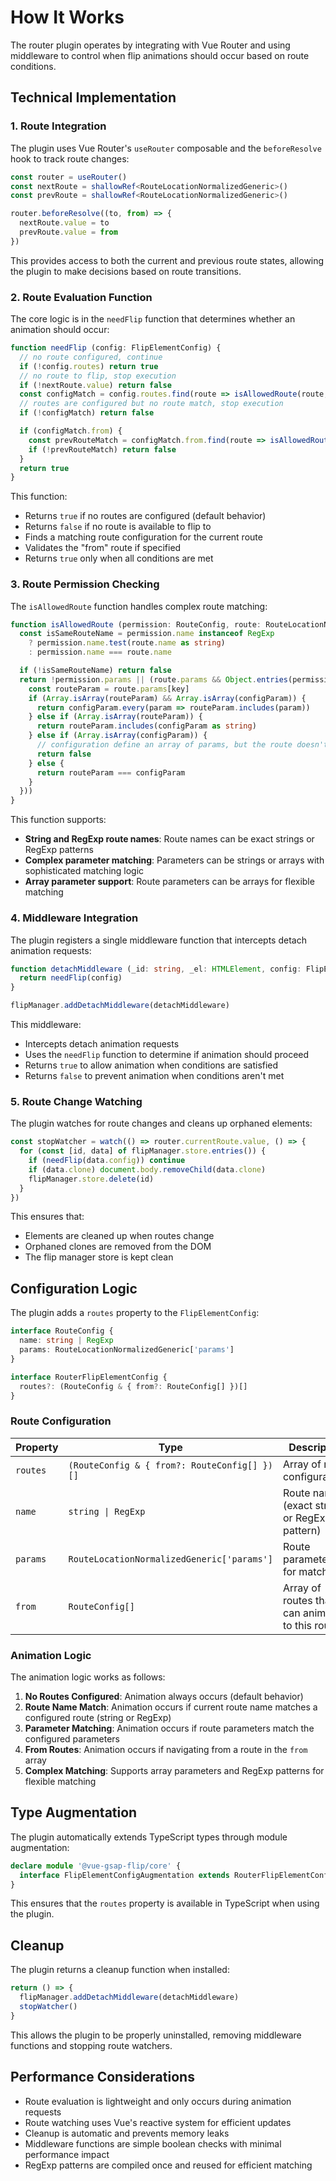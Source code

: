 # How It Works

The router plugin operates by integrating with Vue Router and using middleware to control when flip animations should occur based on route conditions.

## Technical Implementation

### 1. Route Integration

The plugin uses Vue Router's `useRouter` composable and the `beforeResolve` hook to track route changes:

```typescript
const router = useRouter()
const nextRoute = shallowRef<RouteLocationNormalizedGeneric>()
const prevRoute = shallowRef<RouteLocationNormalizedGeneric>()

router.beforeResolve((to, from) => {
  nextRoute.value = to
  prevRoute.value = from
})
```

This provides access to both the current and previous route states, allowing the plugin to make decisions based on route transitions.

### 2. Route Evaluation Function

The core logic is in the `needFlip` function that determines whether an animation should occur:

```typescript
function needFlip (config: FlipElementConfig) {
  // no route configured, continue
  if (!config.routes) return true
  // no route to flip, stop execution
  if (!nextRoute.value) return false
  const configMatch = config.routes.find(route => isAllowedRoute(route, nextRoute.value!))
  // routes are configured but no route match, stop execution
  if (!configMatch) return false

  if (configMatch.from) {
    const prevRouteMatch = configMatch.from.find(route => isAllowedRoute(route, prevRoute.value!))
    if (!prevRouteMatch) return false
  }
  return true
}
```

This function:
- Returns `true` if no routes are configured (default behavior)
- Returns `false` if no route is available to flip to
- Finds a matching route configuration for the current route
- Validates the "from" route if specified
- Returns `true` only when all conditions are met

### 3. Route Permission Checking

The `isAllowedRoute` function handles complex route matching:

```typescript
function isAllowedRoute (permission: RouteConfig, route: RouteLocationNormalizedGeneric) {
  const isSameRouteName = permission.name instanceof RegExp
    ? permission.name.test(route.name as string)
    : permission.name === route.name

  if (!isSameRouteName) return false
  return !permission.params || (route.params && Object.entries(permission.params).every(([key, configParam]) => {
    const routeParam = route.params[key]
    if (Array.isArray(routeParam) && Array.isArray(configParam)) {
      return configParam.every(param => routeParam.includes(param))
    } else if (Array.isArray(routeParam)) {
      return routeParam.includes(configParam as string)
    } else if (Array.isArray(configParam)) {
      // configuration define an array of params, but the route doesn't have an array
      return false
    } else {
      return routeParam === configParam
    }
  }))
}
```

This function supports:
- **String and RegExp route names**: Route names can be exact strings or RegExp patterns
- **Complex parameter matching**: Parameters can be strings or arrays with sophisticated matching logic
- **Array parameter support**: Route parameters can be arrays for flexible matching

### 4. Middleware Integration

The plugin registers a single middleware function that intercepts detach animation requests:

```typescript
function detachMiddleware (_id: string, _el: HTMLElement, config: FlipElementConfig) {
  return needFlip(config)
}

flipManager.addDetachMiddleware(detachMiddleware)
```

This middleware:
- Intercepts detach animation requests
- Uses the `needFlip` function to determine if animation should proceed
- Returns `true` to allow animation when conditions are satisfied
- Returns `false` to prevent animation when conditions aren't met

### 5. Route Change Watching

The plugin watches for route changes and cleans up orphaned elements:

```typescript
const stopWatcher = watch(() => router.currentRoute.value, () => {
  for (const [id, data] of flipManager.store.entries()) {
    if (needFlip(data.config)) continue
    if (data.clone) document.body.removeChild(data.clone)
    flipManager.store.delete(id)
  }
})
```

This ensures that:
- Elements are cleaned up when routes change
- Orphaned clones are removed from the DOM
- The flip manager store is kept clean

## Configuration Logic

The plugin adds a `routes` property to the `FlipElementConfig`:

```typescript
interface RouteConfig {
  name: string | RegExp
  params: RouteLocationNormalizedGeneric['params']
}

interface RouterFlipElementConfig {
  routes?: (RouteConfig & { from?: RouteConfig[] })[]
}
```

### Route Configuration

| Property | Type | Description |
|----------|------|-------------|
| `routes` | `(RouteConfig & { from?: RouteConfig[] })[]` | Array of route configurations |
| `name` | `string \| RegExp` | Route name (exact string or RegExp pattern) |
| `params` | `RouteLocationNormalizedGeneric['params']` | Route parameters for matching |
| `from` | `RouteConfig[]` | Array of routes that can animate to this route |

### Animation Logic

The animation logic works as follows:

1. **No Routes Configured**: Animation always occurs (default behavior)
2. **Route Name Match**: Animation occurs if current route name matches a configured route (string or RegExp)
3. **Parameter Matching**: Animation occurs if route parameters match the configured parameters
4. **From Routes**: Animation occurs if navigating from a route in the `from` array
5. **Complex Matching**: Supports array parameters and RegExp patterns for flexible matching

## Type Augmentation

The plugin automatically extends TypeScript types through module augmentation:

```typescript
declare module '@vue-gsap-flip/core' {
  interface FlipElementConfigAugmentation extends RouterFlipElementConfig {}
}
```

This ensures that the `routes` property is available in TypeScript when using the plugin.

## Cleanup

The plugin returns a cleanup function when installed:

```typescript
return () => {
  flipManager.addDetachMiddleware(detachMiddleware)
  stopWatcher()
}
```

This allows the plugin to be properly uninstalled, removing middleware functions and stopping route watchers.

## Performance Considerations

- Route evaluation is lightweight and only occurs during animation requests
- Route watching uses Vue's reactive system for efficient updates
- Cleanup is automatic and prevents memory leaks
- Middleware functions are simple boolean checks with minimal performance impact
- RegExp patterns are compiled once and reused for efficient matching
